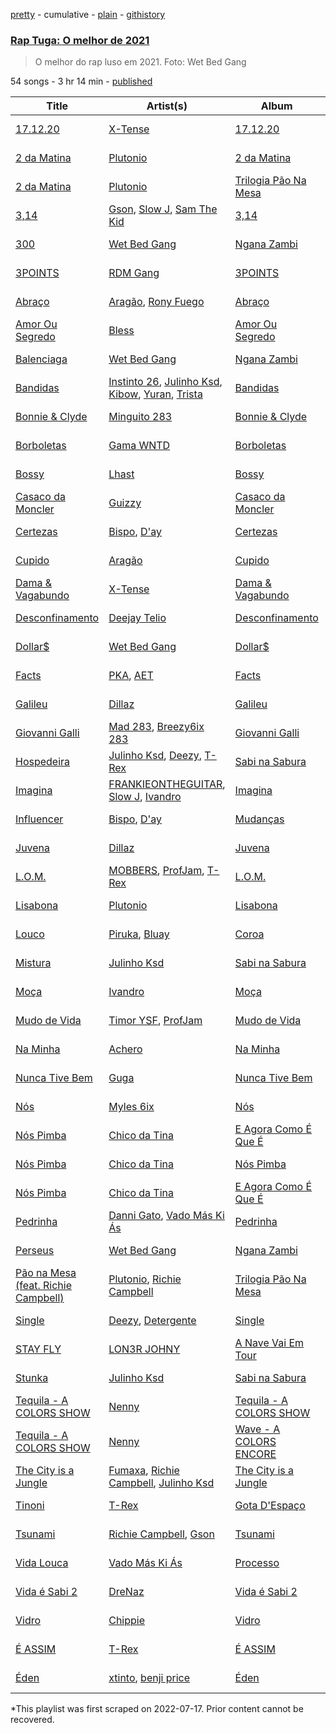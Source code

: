 [pretty](/playlists/pretty/37i9dQZF1DXcyEXGEtvzUv.md) - cumulative - [plain](/playlists/plain/37i9dQZF1DXcyEXGEtvzUv) - [githistory](https://github.githistory.xyz/mackorone/spotify-playlist-archive/blob/main/playlists/plain/37i9dQZF1DXcyEXGEtvzUv)

### [Rap Tuga: O melhor de 2021](https://open.spotify.com/playlist/37i9dQZF1DXcyEXGEtvzUv)

> O melhor do rap luso em 2021\. Foto: Wet Bed Gang

54 songs - 3 hr 14 min - [published](https://open.spotify.com/playlist/6T3cBjgrUaOVDEiFj5TfBD)

| Title | Artist(s) | Album | Length | Added | Removed |
|---|---|---|---|---|---|
| [17.12.20](https://open.spotify.com/track/0huGm8SG2jJJIw7rhuWpX3) | [X\-Tense](https://open.spotify.com/artist/7JajP35zM35gnAvTZbwxDF) | [17.12.20](https://open.spotify.com/album/1d0k5JHVg1fXqu63UGcEgK) | 4:05 | 2021-12-01 |  |
| [2 da Matina](https://open.spotify.com/track/2Nxl2DRXsj7jkRBQ66GUJv) | [Plutonio](https://open.spotify.com/artist/39HJXjH5hKcCzaU0g6mv8G) | [2 da Matina](https://open.spotify.com/album/69wSG4zSCMGNb6V7cnxPYS) | 3:31 | 2021-12-01 | 2022-07-29 |
| [2 da Matina](https://open.spotify.com/track/6mHEUDWaySfb6YvLC7JgPN) | [Plutonio](https://open.spotify.com/artist/39HJXjH5hKcCzaU0g6mv8G) | [Trilogia Pão Na Mesa](https://open.spotify.com/album/7zZoScNI4mNYXE5vQhMeQi) | 3:31 | 2021-12-01 |  |
| [3,14](https://open.spotify.com/track/1OjAoIz5Gl36rzm9RKEQeG) | [Gson](https://open.spotify.com/artist/6XjHGcba7ZbaZ6nYtwhaCj), [Slow J](https://open.spotify.com/artist/7crp1tZcefnjT5RuL6WZQ0), [Sam The Kid](https://open.spotify.com/artist/3NEQ5t2FprBMLmDAP0EPcE) | [3,14](https://open.spotify.com/album/6G62obmFgI2yyK36htUzOe) | 5:24 | 2021-12-01 |  |
| [300](https://open.spotify.com/track/6lElXo5x9oyqvIUcG7gP7d) | [Wet Bed Gang](https://open.spotify.com/artist/5jfz7uWPwf03hdEewW8AI8) | [Ngana Zambi](https://open.spotify.com/album/4ZgWBr16niSFDwCIiJ4iBk) | 4:17 | 2021-12-01 |  |
| [3POINTS](https://open.spotify.com/track/1TrjslfLFx7l7r2eMKAwX4) | [RDM Gang](https://open.spotify.com/artist/0njwfY4F51Cis2dWWoqLfR) | [3POINTS](https://open.spotify.com/album/0dDUh0a8V8w4EnEUX7n8qw) | 4:27 | 2021-12-01 |  |
| [Abraço](https://open.spotify.com/track/5IwgsQkoSeDPr4yWPILbiE) | [Aragão](https://open.spotify.com/artist/6uVPyqbCsr2hcfDwGTmdl4), [Rony Fuego](https://open.spotify.com/artist/0DxsiYPUEWLY4HjaUDM8Lk) | [Abraço](https://open.spotify.com/album/1NEgmMKZTPfgeVqtEfeFng) | 2:57 | 2021-12-01 |  |
| [Amor Ou Segredo](https://open.spotify.com/track/0NAIF6FSjiH0jECUSy2xtU) | [Bless](https://open.spotify.com/artist/7G3cc4g02s4aGoY30P8dIG) | [Amor Ou Segredo](https://open.spotify.com/album/2fY2MEmSGaDqmHFJxj9Eql) | 4:04 | 2021-12-01 |  |
| [Balenciaga](https://open.spotify.com/track/5eVvKczqcVsNQq6pxI3ciO) | [Wet Bed Gang](https://open.spotify.com/artist/5jfz7uWPwf03hdEewW8AI8) | [Ngana Zambi](https://open.spotify.com/album/4ZgWBr16niSFDwCIiJ4iBk) | 3:57 | 2021-12-01 |  |
| [Bandidas](https://open.spotify.com/track/6MEZbtP3lg3mHnE9LzZn4S) | [Instinto 26](https://open.spotify.com/artist/0XrDy5XUWRVcD4O8sSyzEV), [Julinho Ksd](https://open.spotify.com/artist/7kR1Yw4RqYhhDD3a8QRyG6), [Kibow](https://open.spotify.com/artist/09R2ZnVOtZJjYH5CkDkA0M), [Yuran](https://open.spotify.com/artist/3zvbATHitSjEZ54l7QnJN0), [Trista](https://open.spotify.com/artist/1hsrQJC4A7sVS6wOwTxRxw) | [Bandidas](https://open.spotify.com/album/3GOXhstBnGiQbQylnIWEnq) | 3:30 | 2021-12-01 |  |
| [Bonnie & Clyde](https://open.spotify.com/track/30A76Y7rYcNuZAzOIjcveL) | [Minguito 283](https://open.spotify.com/artist/1LvFNnGu8V8HBP8Qy2bhYv) | [Bonnie & Clyde](https://open.spotify.com/album/07fLryxsmiSAmBYEHqAXbE) | 3:15 | 2021-12-01 |  |
| [Borboletas](https://open.spotify.com/track/1h1JMmAzXR6lWJ7KnJQkU7) | [Gama WNTD](https://open.spotify.com/artist/0T49oz78JYl4FkVJPGlJiD) | [Borboletas](https://open.spotify.com/album/1i51I1eMbdhkaH8AShzWjh) | 3:24 | 2021-12-01 |  |
| [Bossy](https://open.spotify.com/track/45cbUgJwFXYPN3tURnSH2l) | [Lhast](https://open.spotify.com/artist/46uaNKR4GSjmDEK732EeVw) | [Bossy](https://open.spotify.com/album/5QlvEKeqaZJjSa3Z9tmCzI) | 2:46 | 2021-12-01 |  |
| [Casaco da Moncler](https://open.spotify.com/track/3NwXNPRWsMerVlL0RfkbBA) | [Guizzy](https://open.spotify.com/artist/00inQ4w5hP4mYdKHcykVdP) | [Casaco da Moncler](https://open.spotify.com/album/6bjebOg4jFhmBKKkzxXzXd) | 3:19 | 2021-12-01 |  |
| [Certezas](https://open.spotify.com/track/39tUVxNywW9tBYBlMzaJ2H) | [Bispo](https://open.spotify.com/artist/3LZCMaZWwvhYyQeEfWgVdY), [D'ay](https://open.spotify.com/artist/65pBw5z7QlvhAGZvlzjmWA) | [Certezas](https://open.spotify.com/album/3QUQIojR2TIf6VPiELejsN) | 2:56 | 2021-12-01 |  |
| [Cupido](https://open.spotify.com/track/73iofOGRFr7eOsB4a1cT0Y) | [Aragão](https://open.spotify.com/artist/6uVPyqbCsr2hcfDwGTmdl4) | [Cupido](https://open.spotify.com/album/2L4xWpzZL1nspJXcz8KMNw) | 2:21 | 2021-12-01 |  |
| [Dama & Vagabundo](https://open.spotify.com/track/2u1LLm7B1yUggZfMyaZjk9) | [X\-Tense](https://open.spotify.com/artist/7JajP35zM35gnAvTZbwxDF) | [Dama & Vagabundo](https://open.spotify.com/album/4BKUmz50VANU1McCxFG9oM) | 5:13 | 2021-12-01 |  |
| [Desconfinamento](https://open.spotify.com/track/2uaceelHxzFYnhLec89RpE) | [Deejay Telio](https://open.spotify.com/artist/7BWNRZyZ9mhgp5t0m7Ny0n) | [Desconfinamento](https://open.spotify.com/album/2gelzQflEo0NtA8xE7pHlI) | 3:06 | 2021-12-01 |  |
| [Dollar$](https://open.spotify.com/track/21Aqa8wQsChIh3D8KFpdsd) | [Wet Bed Gang](https://open.spotify.com/artist/5jfz7uWPwf03hdEewW8AI8) | [Dollar$](https://open.spotify.com/album/3lgbmV9pqC1lbdl23WSN1s) | 4:00 | 2021-12-01 |  |
| [Facts](https://open.spotify.com/track/0anTwmXv0ZMVSuuHhFFvIs) | [PKA](https://open.spotify.com/artist/6Q8UQ9OVsJUg4AVlcFQICK), [AET](https://open.spotify.com/artist/1PSaLNwxWV9e6NCrxNbpIu) | [Facts](https://open.spotify.com/album/3vPfTCseVUvo2QhT80VEzF) | 2:50 | 2021-12-01 |  |
| [Galileu](https://open.spotify.com/track/3i7DYnwcLwCUHyaJlEh3od) | [Dillaz](https://open.spotify.com/artist/15p1isN7VcGsjeSq8s9YeP) | [Galileu](https://open.spotify.com/album/031weUuUvb1pPjah41hwyg) | 3:02 | 2021-12-01 |  |
| [Giovanni Galli](https://open.spotify.com/track/5Y45nnVtoaYx4iRO3Ctx4c) | [Mad 283](https://open.spotify.com/artist/5hCD3ne9PkIC9mVzOJStwQ), [Breezy6ix 283](https://open.spotify.com/artist/3b9jceUE0RUM6tTewMPGmf) | [Giovanni Galli](https://open.spotify.com/album/2FL9S7gBWcrtLE1l8iarO4) | 3:29 | 2021-12-01 |  |
| [Hospedeira](https://open.spotify.com/track/64Oa8tg2cdXm9Zu4SmRf1f) | [Julinho Ksd](https://open.spotify.com/artist/7kR1Yw4RqYhhDD3a8QRyG6), [Deezy](https://open.spotify.com/artist/6EoXtJUmzYqNzkMVH1o5gN), [T\-Rex](https://open.spotify.com/artist/6QHREBOQktWsYBfrxW93rk) | [Sabi na Sabura](https://open.spotify.com/album/3Pce78X39Cqw3TCdaUEEfj) | 4:25 | 2021-12-01 |  |
| [Imagina](https://open.spotify.com/track/2dWbucCC3cVXQWi6JaL7js) | [FRANKIEONTHEGUITAR](https://open.spotify.com/artist/4p2ytjUztJseG5ujVkv5Po), [Slow J](https://open.spotify.com/artist/7crp1tZcefnjT5RuL6WZQ0), [Ivandro](https://open.spotify.com/artist/1pPbDeOdNUcLq32HTTLbZm) | [Imagina](https://open.spotify.com/album/2C1S5oONnsIYEgvaNf1KWh) | 3:43 | 2021-12-01 |  |
| [Influencer](https://open.spotify.com/track/5wksDhHGiGwmqSGcozBFu1) | [Bispo](https://open.spotify.com/artist/3LZCMaZWwvhYyQeEfWgVdY), [D'ay](https://open.spotify.com/artist/65pBw5z7QlvhAGZvlzjmWA) | [Mudanças](https://open.spotify.com/album/7pHhSh21J3IqdYdxjCqecZ) | 3:47 | 2021-12-01 |  |
| [Juvena](https://open.spotify.com/track/6vbFZuziJPaFPRCWyQxOxP) | [Dillaz](https://open.spotify.com/artist/15p1isN7VcGsjeSq8s9YeP) | [Juvena](https://open.spotify.com/album/0C3QVzznGSXSAw9QmNVpbc) | 2:39 | 2021-12-01 |  |
| [L.O.M.](https://open.spotify.com/track/7rBx1NH9zGdFX5LtgnD08X) | [MOBBERS](https://open.spotify.com/artist/0o2CVefufFC0laiAQozokD), [ProfJam](https://open.spotify.com/artist/3DhsjXVgWmA6X26tUugAjP), [T\-Rex](https://open.spotify.com/artist/6QHREBOQktWsYBfrxW93rk) | [L.O.M.](https://open.spotify.com/album/0mFkGQgpzqiGoLTkSsN7DJ) | 4:17 | 2021-12-01 |  |
| [Lisabona](https://open.spotify.com/track/20BVQh0gMBhzcBpeCRi97F) | [Plutonio](https://open.spotify.com/artist/39HJXjH5hKcCzaU0g6mv8G) | [Lisabona](https://open.spotify.com/album/3xaElN6GIqBAmlNFrJGgHN) | 3:12 | 2021-12-01 |  |
| [Louco](https://open.spotify.com/track/3fExatgv3vCcNT0CuU8mqM) | [Piruka](https://open.spotify.com/artist/5iZ6jMDkRa7RKLQplJuQUC), [Bluay](https://open.spotify.com/artist/18jB1ZnaJSWmro1ExvqZo4) | [Coroa](https://open.spotify.com/album/4YgZaF5JQGTOqxes8h5s40) | 4:04 | 2021-12-01 |  |
| [Mistura](https://open.spotify.com/track/4RU7x3CvlfOR7ziptY8P5D) | [Julinho Ksd](https://open.spotify.com/artist/7kR1Yw4RqYhhDD3a8QRyG6) | [Sabi na Sabura](https://open.spotify.com/album/3Pce78X39Cqw3TCdaUEEfj) | 4:01 | 2021-12-01 |  |
| [Moça](https://open.spotify.com/track/57rx7d5tagl2wOWzj3eWJc) | [Ivandro](https://open.spotify.com/artist/1pPbDeOdNUcLq32HTTLbZm) | [Moça](https://open.spotify.com/album/4FLzhhnUwKwZHLGSTaX4vz) | 3:00 | 2021-12-01 |  |
| [Mudo de Vida](https://open.spotify.com/track/65TnBEqYie3BRoMbd8d30t) | [Timor YSF](https://open.spotify.com/artist/5iyA3j1yVqGBgaKCeiUIzO), [ProfJam](https://open.spotify.com/artist/3DhsjXVgWmA6X26tUugAjP) | [Mudo de Vida](https://open.spotify.com/album/1tjLg5elGpdZMSmmUoZbfi) | 3:28 | 2021-12-01 |  |
| [Na Minha](https://open.spotify.com/track/15CudiW2RzBg2opP4jxFXE) | [Achero](https://open.spotify.com/artist/7L8DLzR5RuMizLVu9Ww0cs) | [Na Minha](https://open.spotify.com/album/1MUvM0eDQhzkoQXpFbcgCB) | 3:26 | 2021-12-01 |  |
| [Nunca Tive Bem](https://open.spotify.com/track/6HbOwNPeSGIWgUaKfVcDbf) | [Guga](https://open.spotify.com/artist/5bHp05UXAArdXldRyU8lJP) | [Nunca Tive Bem](https://open.spotify.com/album/6HRgRCbY56jXxVZJ1y3O2H) | 3:33 | 2021-12-01 |  |
| [Nós](https://open.spotify.com/track/14PBWx7Rw87WXVzXarDqiX) | [Myles 6ix](https://open.spotify.com/artist/2PGHvstK1cEjR9AX2ERq9l) | [Nós](https://open.spotify.com/album/3Nhv7u22lQ4LieQlR7l4Lz) | 4:38 | 2021-12-01 |  |
| [Nós Pimba](https://open.spotify.com/track/19rBtPDO8yQj5uP75UBpbT) | [Chico da Tina](https://open.spotify.com/artist/7xDYCf4fsGxHBp8Blo9D94) | [E Agora Como É Que É](https://open.spotify.com/album/3wDIcln0ShOc0Bh1bngNFJ) | 3:28 | 2021-12-01 |  |
| [Nós Pimba](https://open.spotify.com/track/41vGMNuSiFf7K8ZDPzix6z) | [Chico da Tina](https://open.spotify.com/artist/7xDYCf4fsGxHBp8Blo9D94) | [Nós Pimba](https://open.spotify.com/album/2KJzKh3Po3vQbxIV0nB1V0) | 3:28 | 2021-12-01 | 2022-11-13 |
| [Nós Pimba](https://open.spotify.com/track/5L9PsYMyTsyiXAbQaGi3aN) | [Chico da Tina](https://open.spotify.com/artist/7xDYCf4fsGxHBp8Blo9D94) | [E Agora Como É Que É](https://open.spotify.com/album/6GWMRBJ3DrcvocAGYhgSLh) | 3:28 | 2021-12-01 | 2022-07-29 |
| [Pedrinha](https://open.spotify.com/track/7ItPibUAiTPtm2xHjX3aFi) | [Danni Gato](https://open.spotify.com/artist/0gn6QcKMo0cMWKbiPGEeVy), [Vado Más Ki Ás](https://open.spotify.com/artist/6HmLPYedWhpFhiF8BonrMG) | [Pedrinha](https://open.spotify.com/album/6NnLzHbVQHiOhlYJZOLziL) | 2:56 | 2021-12-01 |  |
| [Perseus](https://open.spotify.com/track/4E7BWWaFUfafkyU8JOniFx) | [Wet Bed Gang](https://open.spotify.com/artist/5jfz7uWPwf03hdEewW8AI8) | [Ngana Zambi](https://open.spotify.com/album/4ZgWBr16niSFDwCIiJ4iBk) | 3:34 | 2021-12-01 |  |
| [Pão na Mesa \(feat\. Richie Campbell\)](https://open.spotify.com/track/46Pfb5oErr8WVn3frcXybC) | [Plutonio](https://open.spotify.com/artist/39HJXjH5hKcCzaU0g6mv8G), [Richie Campbell](https://open.spotify.com/artist/2swvbEAfN70ZFcQB4Y7MaS) | [Trilogia Pão Na Mesa](https://open.spotify.com/album/7zZoScNI4mNYXE5vQhMeQi) | 3:39 | 2021-12-01 |  |
| [Single](https://open.spotify.com/track/0CqnPY4Alq93OQk6SLJxnw) | [Deezy](https://open.spotify.com/artist/6EoXtJUmzYqNzkMVH1o5gN), [Detergente](https://open.spotify.com/artist/176Yf7WXXJfPfnh29yIed1) | [Single](https://open.spotify.com/album/1TnPIaYEs6I6kou83luyuA) | 3:20 | 2021-12-01 |  |
| [STAY FLY](https://open.spotify.com/track/7dO4sx0Qw8i0RkadAYUHwv) | [LON3R JOHNY](https://open.spotify.com/artist/1fV7Au7ymGP3uhDV1TfjSd) | [A Nave Vai Em Tour](https://open.spotify.com/album/76y7DQxiILRuVy04Hq1fzo) | 3:54 | 2021-12-01 |  |
| [Stunka](https://open.spotify.com/track/0A0NJtd7yYuegBrj6qvqSo) | [Julinho Ksd](https://open.spotify.com/artist/7kR1Yw4RqYhhDD3a8QRyG6) | [Sabi na Sabura](https://open.spotify.com/album/3Pce78X39Cqw3TCdaUEEfj) | 3:08 | 2021-12-01 |  |
| [Tequila \- A COLORS SHOW](https://open.spotify.com/track/0rUVc7nyw4qXytvodDAlle) | [Nenny](https://open.spotify.com/artist/2DEfqyWjAMIfKYMXb1V8L1) | [Tequila \- A COLORS SHOW](https://open.spotify.com/album/40HvcpWRmkzHzLdveModKu) | 3:19 | 2021-12-01 |  |
| [Tequila \- A COLORS SHOW](https://open.spotify.com/track/5vpEYPAHuoLaHOjWni1xs8) | [Nenny](https://open.spotify.com/artist/2DEfqyWjAMIfKYMXb1V8L1) | [Wave \- A COLORS ENCORE](https://open.spotify.com/album/2WD8PiUCWBEhJpJXRH8Six) | 3:19 | 2021-12-01 | 2022-07-29 |
| [The City is a Jungle](https://open.spotify.com/track/0MrZX4ubbrpfweHuHxXUuk) | [Fumaxa](https://open.spotify.com/artist/1qMTgrvxRRHO3rflIONsCP), [Richie Campbell](https://open.spotify.com/artist/2swvbEAfN70ZFcQB4Y7MaS), [Julinho Ksd](https://open.spotify.com/artist/7kR1Yw4RqYhhDD3a8QRyG6) | [The City is a Jungle](https://open.spotify.com/album/1DU1OLlmOvKknaUfn67ir2) | 4:25 | 2021-12-01 |  |
| [Tinoni](https://open.spotify.com/track/3x3vUHznzPNEbXTJBUkhZb) | [T\-Rex](https://open.spotify.com/artist/6QHREBOQktWsYBfrxW93rk) | [Gota D'Espaço](https://open.spotify.com/album/5gBDraKQzQb4A7rEjzACEJ) | 2:32 | 2021-12-01 |  |
| [Tsunami](https://open.spotify.com/track/5TqGewrmzgeb21FYQC7mJZ) | [Richie Campbell](https://open.spotify.com/artist/2swvbEAfN70ZFcQB4Y7MaS), [Gson](https://open.spotify.com/artist/6XjHGcba7ZbaZ6nYtwhaCj) | [Tsunami](https://open.spotify.com/album/27Gt5wAgEVjatU36I1ogDf) | 4:57 | 2021-12-01 |  |
| [Vida Louca](https://open.spotify.com/track/0B1l6UT4UuCZU1yqhMvgnl) | [Vado Más Ki Ás](https://open.spotify.com/artist/6HmLPYedWhpFhiF8BonrMG) | [Processo](https://open.spotify.com/album/56pZf2SkUvlwKSCd6GEgTS) | 3:02 | 2021-12-01 |  |
| [Vida é Sabi 2](https://open.spotify.com/track/4WjuLAxxGDD9YnQli7sbZJ) | [DreNaz](https://open.spotify.com/artist/5urWzy2mamyT5sMTE5H00O) | [Vida é Sabi 2](https://open.spotify.com/album/510XMtThWOfZhvBJL0ummc) | 3:09 | 2021-12-01 |  |
| [Vidro](https://open.spotify.com/track/2lX3hVZYJIq0GlIor9Oogs) | [Chippie](https://open.spotify.com/artist/7F6kt63HiE5eY9V4SUBi0X) | [Vidro](https://open.spotify.com/album/5P3eBsZukrMAGOKXR2KkUM) | 3:02 | 2021-12-01 |  |
| [É ASSIM](https://open.spotify.com/track/20EeqYWivW9x7F9ij2GC71) | [T\-Rex](https://open.spotify.com/artist/6QHREBOQktWsYBfrxW93rk) | [É ASSIM](https://open.spotify.com/album/6wZWOmhGZq8IWu1OwXIxtu) | 4:09 | 2021-12-01 |  |
| [Éden](https://open.spotify.com/track/58oPTT8xODJIa5lNYuhojR) | [xtinto](https://open.spotify.com/artist/6jVOHz5AjBoJImzesvZeGx), [benji price](https://open.spotify.com/artist/2XWfm5Ts8pvNzZMENVZ65I) | [Éden](https://open.spotify.com/album/4xEoTkDJNGJmGvoMaUPC9y) | 3:41 | 2021-12-01 |  |

\*This playlist was first scraped on 2022-07-17. Prior content cannot be recovered.
